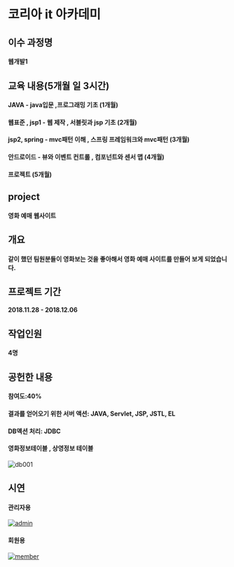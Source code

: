 # 코리아 it 아카데미

## 이수 과정명
#### 웹개발1 

## 교육 내용(5개월 일 3시간)
#### JAVA - java입문 ,프로그래밍 기초 (1개월)
#### 웹표준 , jsp1 - 웹 제작 , 서블릿과 jsp 기초 (2개월)
#### jsp2, spring - mvc패턴 이해 , 스프링 프레임워크와 mvc패턴 (3개월)
#### 안드로이드 - 뷰와 이벤트 컨트롤 , 컴포넌트와 센서 맵 (4개월)
#### 프로젝트 (5개월)

## project
#### 영화 예매 웹사이트

## 개요
#### 같이 했던 팀원분들이 영화보는 것을 좋아해서 영화 예매 사이트를 만들어 보게 되었습니다.

## 프로젝트 기간
#### 2018.11.28 - 2018.12.06

## 작업인원
#### 4명

## 공헌한 내용
#### 참여도:40%
#### 결과를 얻어오기 위한 서버 액션: JAVA, Servlet, JSP, JSTL, EL
#### DB액션 처리: JDBC
#### 영화정보테이블 , 상영정보 테이블 
![db001](https://user-images.githubusercontent.com/49432951/56302181-34b6b300-6174-11e9-989e-366f8ed7983a.png)

## 시연
#### 관리자용
[![admin]()](https://youtu.be/Rx4k8x3meSw) 

#### 회원용
[![member]()](https://youtu.be/x2fcJlkrAfg) 

